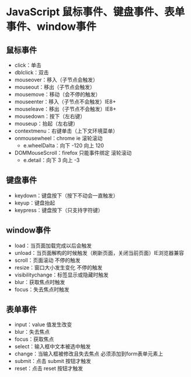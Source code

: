 # JavaScript 鼠标事件、键盘事件、表单事件、window事件

## 鼠标事件

- click：单击
- dblclick：双击
- mouseover：移入（子节点会触发）
- mouseout：移出（子节点会触发）
- mousemove：移动（会不停的触发）
- mouseenter：移入（子节点不会触发）IE8+
- mouseleave：移出（子节点不会触发）IE8+
- mousedown：按下（左右键）
- mouseup：抬起（左右键）
- contextmenu：右键单击（上下文环境菜单）
- onmousewheel：chrome ie 滚轮滚动
  - e.wheelDalta：向下 -120 向上 120
- DOMMouseScroll：firefox 只能事件绑定  滚轮滚动
  - e.detail：向下 3  向上 -3

## 键盘事件

- keydown：键盘按下（按下不动会一直触发）
- keyup：键盘抬起
- keypress：键盘按下（只支持字符键）
## window事件
- load：当页面加载完成以后会触发
- unload：当页面解构的时候触发（刷新页面，关闭当前页面）IE浏览器兼容
- scroll：页面滚动 不停的触发
- resize：窗口大小发生变化 不停的触发
- visibilitychange：标签显示或隐藏时触发
- blur：获取焦点时触发
- focus：失去焦点时触发
## 表单事件

  - input：value 值发生改变
  - blur：失去焦点
  - focus：获取焦点
  - select：输入框中文本被选中触发
  - change：当输入框被修改且失去焦点
    必须添加到form表单元素上
  - submit：点击 submit 按钮才触发
  - reset：点击 reset 按钮才触发

 